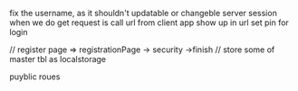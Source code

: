 fix the username, as it shouldn't updatable or changeble
server session
when we do get request is call url from client app show up in url
set pin for login

// register
page => registrationPage -> security ->finish
// store some of master tbl as localstorage

puyblic roues
